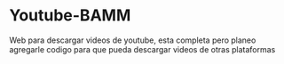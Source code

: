 # Youtube-BAMM
Web para descargar videos de youtube, esta completa pero planeo agregarle codigo para que pueda descargar videos de otras plataformas
